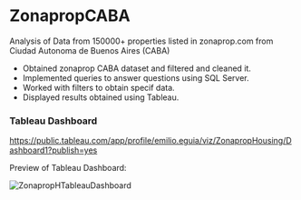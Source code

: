 # ZonapropCABA
 Analysis of Data from 150000+ properties listed in zonaprop.com from Ciudad Autonoma de Buenos Aires (CABA)

- Obtained zonaprop CABA dataset and filtered and cleaned it.
- Implemented queries to answer questions using SQL Server.
- Worked with filters to obtain specif data.
- Displayed results obtained using Tableau.

### Tableau Dashboard
https://public.tableau.com/app/profile/emilio.eguia/viz/ZonapropHousing/Dashboard1?publish=yes

Preview of Tableau Dashboard:

![ZonapropHTableauDashboard](https://user-images.githubusercontent.com/69361704/178059398-d4766f81-f589-4b82-9f94-3c2adcfe9da9.PNG)
